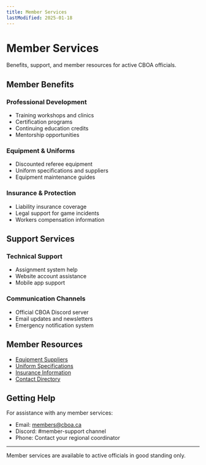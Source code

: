 ```yaml
---
title: Member Services  
lastModified: 2025-01-18
---
```


# Member Services

Benefits, support, and member resources for active CBOA officials.

## Member Benefits

### Professional Development
- Training workshops and clinics
- Certification programs  
- Continuing education credits
- Mentorship opportunities

### Equipment & Uniforms
- Discounted referee equipment
- Uniform specifications and suppliers
- Equipment maintenance guides

### Insurance & Protection
- Liability insurance coverage
- Legal support for game incidents
- Workers compensation information

## Support Services

### Technical Support
- Assignment system help
- Website account assistance
- Mobile app support

### Communication Channels
- Official CBOA Discord server
- Email updates and newsletters
- Emergency notification system

## Member Resources

- [Equipment Suppliers](./equipment-suppliers)
- [Uniform Specifications](./uniform-specs)
- [Insurance Information](./insurance-info)
- [Contact Directory](./contacts)

## Getting Help

For assistance with any member services:
- Email: members@cboa.ca
- Discord: #member-support channel
- Phone: Contact your regional coordinator

---

Member services are available to active officials in good standing only.
